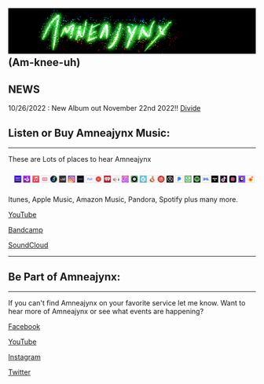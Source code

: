 
![Amneajynx logo](./assets/title.png)
(Am-knee-uh)
---
## NEWS
10/26/2022 : New Album out November 22nd 2022!! [Divide](https://distrokid.com/hyperfollow/amneajynx/divide)

## Listen or Buy Amneajynx Music:

---
These are Lots of places to hear Amneajynx

![Amneajynx logo](./assets/stores.png)

Itunes, Apple Music, Amazon Music, Pandora, Spotify plus many more.

[YouTube](https://www.youtube.com/@amneajynx)

[Bandcamp](
https://amneajynx.bandcamp.com/music)

[SoundCloud](
https://soundcloud.com/amneajynx)

---

## Be Part of Amneajynx:

---
If you can't find Amneajynx on your favorite service let me know. Want to hear more of Amneajynx or see what events are happening? 

[Facebook](https://www.facebook.com/amneajynx)

[YouTube](https://www.youtube.com/@amneajynx)

[Instagram](https://instagram.com/amneajynx/)

[Twitter](https://twitter.com/amneajynx)
